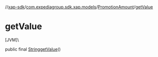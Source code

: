 //[xap-sdk](../../../index.md)/[com.expediagroup.sdk.xap.models](../index.md)/[PromotionAmount](index.md)/[getValue](get-value.md)

# getValue

[JVM]\

public final [String](https://docs.oracle.com/javase/8/docs/api/java/lang/String.html)[getValue](get-value.md)()
